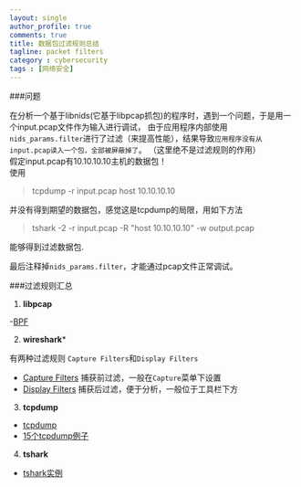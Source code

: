 ```yaml
---
layout: single
author_profile: true
comments: true
title: 数据包过滤规则总结
tagline: packet filters
category : cybersecurity
tags : [网络安全]
---
```


###问题

在分析一个基于libnids(它基于libpcap抓包)的程序时，遇到一个问题，于是用一个input.pcap文件作为输入进行调试，
由于应用程序内部使用`nids_params.filter`进行了过滤（来提高性能），结果导致`应用程序没有从input.pcap读入一个包，全部被屏蔽掉了`。
（这里绝不是过滤规则的作用）  
假定input.pcap有10.10.10.10主机的数据包！   
使用

> tcpdump -r input.pcap host 10.10.10.10

并没有得到期望的数据包，感觉这是tcpdump的局限，用如下方法

> tshark -2 -r input.pcap -R "host 10.10.10.10" -w output.pcap

能够得到过滤数据包.

最后注释掉`nids_params.filter`，才能通过pcap文件正常调试。

###过滤规则汇总

1. **libpcap**  
  
  -[BPF](http://biot.com/capstats/bpf.html)

2. **wireshark***  
  
  有两种过滤规则 `Capture Filters`和`Display Filters`  

  - [Capture Filters](http://wiki.wireshark.org/DisplayFilters)  捕获前过滤，一般在`Capture`菜单下设置
  - [Display Filters](http://wiki.wireshark.org/CaptureFilters)   捕获后过滤，便于分析，一般位于工具栏下方

3. **tcpdump**  
  
  - [tcpdump](http://www.tcpdump.org/manpages/pcap-filter.7.html)
  - [15个tcpdump例子](http://www.thegeekstuff.com/2010/08/tcpdump-command-examples/)

4. **tshark**  
  
  - [tshark实例](http://www.packetlevel.ch/html/tshark/tsharkfilt.html)

